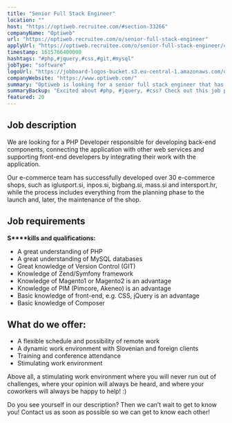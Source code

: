 ```yaml
---
title: "Senior Full Stack Engineer"
location: ""
host: "https://optiweb.recruitee.com/#section-33266"
companyName: "Optiweb"
url: "https://optiweb.recruitee.com/o/senior-full-stack-engineer"
applyUrl: "https://optiweb.recruitee.com/o/senior-full-stack-engineer/c/new"
timestamp: 1615766400000
hashtags: "#php,#jquery,#css,#git,#mysql"
jobType: "software"
logoUrl: "https://jobboard-logos-bucket.s3.eu-central-1.amazonaws.com/optiweb"
companyWebsite: "https://www.optiweb.com/"
summary: "Optiweb is looking for a senior full stack engineer that has experience in: experience in: #php, #jquery, #css."
summaryBackup: "Excited about #php, #jquery, #css? Check out this job post!"
featured: 20
---
```


## Job description

We are looking for a PHP Developer responsible for developing back-end components, connecting the application with other web services and supporting front-end developers by integrating their work with the application.

Our e-commerce team has successfully developed over 30 e-commerce shops, such as iglusport.si, inpos.si, bigbang.si, mass.si and intersport.hr, while the process includes everything from the planning phase to the launch and, later, the maintenance of the shop.

## Job requirements

**S****kills and qualifications:**

*   A great understanding of PHP
*   A great understanding of MySQL databases
*   Great knowledge of Version Control (GIT)
*   Knowledge of Zend/Symfony framework
*   Knowledge of Magento1 or Magento2 is an advantage
*   Knowledge of PIM (Pimcore, Akeneo) is an advantage
*   Basic knowledge of front-end, e.g. CSS, jQuery is an advantage
*   Basic knowledge of Composer

## What do we offer:

*   A flexible schedule and possibility of remote work
*   A dynamic work environment with Slovenian and foreign clients
*   Training and conference attendance
*   Stimulating work environment

Above all, a stimulating work environment where you will never run out of challenges, where your opinion will always be heard, and where your coworkers will always be happy to help! :)

Do you see yourself in our description? Then we can’t wait to get to know you! Contact us as soon as possible so we can get to know each other!
